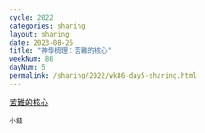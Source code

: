```yaml
---
cycle: 2022
categories: sharing
layout: sharing
date: 2023-08-25
title: "神學梳理：苦難的核心"
weekNum: 86
dayNum: 5
permalink: /sharing/2022/wk86-day5-sharing.html
---
```


[苦難的核心](https://eccseattle.github.io/media/sharing/2022/wk086/2023-08-25-bin.m4a)

`小錢`
